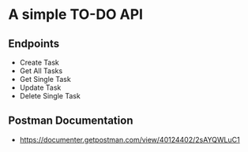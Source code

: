 
# A simple TO-DO API

## Endpoints
- Create Task
- Get All Tasks
- Get Single Task
- Update Task
- Delete Single Task


## Postman Documentation
- https://documenter.getpostman.com/view/40124402/2sAYQWLuC1

